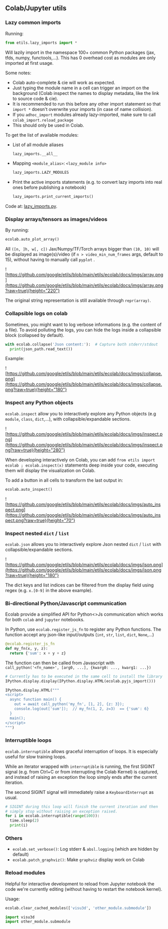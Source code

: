 ## Colab/Jupyter utils

### Lazy common imports

Running:

```python
from etils.lazy_imports import *
```

Will lazily import in the namespace 100+ common Python packages (jax, tfds,
numpy, functools,...). This has 0 overhead cost as modules are only imported at
first usage.

Some notes:

*   Colab auto-complete & cie will work as expected.
*   Just typing the module name in a cell can trigger an import on the
    background (Colab inspect the names to display metadata, like the link to
    source code & cie).
*   It is recommended to run this before any other import statement so that
    `import *` doesn't overwrite your imports (in case of name collision).
*   If you `adhoc_import` modules already lazy-imported, make sure to call
    `colab_import.reload_package`
*   This should only be used in Colab.

To get the list of available modules:

*   List of all module aliases

    ```python
    lazy_imports.__all__
    ```

*   Mapping `<module_alias>`: `<lazy_module info>`

    ```python
    lazy_imports.LAZY_MODULES
    ```

*   Print the active imports statements (e.g. to convert lazy imports into real
    ones before publishing a notebook)

    ```python
    lazy_imports.print_current_imports()
    ```

Code at:
[lazy_imports.py](https://github.com/google/etils/tree/main/etils/ecolab/lazy_imports.py).

### Display arrays/tensors as images/videos

By running:

```python
ecolab.auto_plot_array()
```

All `([n, ]h, w[, c])` Jax/Numpy/TF/Torch arrays bigger than `(10, 10)` will be
displayed as image(s)/video (if `n > video_min_num_frames` args, default to 15),
without having to manually call `pyplot` .

![https://github.com/google/etils/blob/main/etils/ecolab/docs/imgs/array.png](https://github.com/google/etils/blob/main/etils/ecolab/docs/imgs/array.png?raw=true){height="220"}

The original string representation is still available through `repr(array)`.

### Collapsible logs on colab

Sometimes, you might want to log verbose informations (e.g. the content of a
file). To avoid polluting the logs, you can hide the logs inside a collapsible
block (collapsed by default).

```python
with ecolab.collapse('Json content:'):  # Capture both stderr/stdout
  print(json_path.read_text())
```

Example:

![https://github.com/google/etils/blob/main/etils/ecolab/docs/imgs/collapse.png](https://github.com/google/etils/blob/main/etils/ecolab/docs/imgs/collapse.png?raw=true){height="180"}

### Inspect any Python objects

`ecolab.inspect` allow you to interactively explore any Python objects (e.g
`module`, `class`, `dict`,...), with collapsible/expandable sections.

![https://github.com/google/etils/blob/main/etils/ecolab/docs/imgs/inspect.png](https://github.com/google/etils/blob/main/etils/ecolab/docs/imgs/inspect.png?raw=true){height="280"}

When developing interactively on Colab, you can add
`from etils import ecolab ; ecolab.inspect(x)` statements deep inside
your code, executing them will display the visualization on Colab.

To add a button in all cells to transform the last output in:

```python
ecolab.auto_inspect()
```

![https://github.com/google/etils/blob/main/etils/ecolab/docs/imgs/auto_inspect.png](https://github.com/google/etils/blob/main/etils/ecolab/docs/imgs/auto_inspect.png?raw=true){height="70"}

### Inspect nested `dict` / `list`

`ecolab.json` allows you to interactively explore Json nested `dict` / `list`
with collapsible/expandable sections.

![https://github.com/google/etils/blob/main/etils/ecolab/docs/imgs/json.png](https://github.com/google/etils/blob/main/etils/ecolab/docs/imgs/json.png?raw=true){height="180"}

The dict keys and list indices can be filtered from the display field using
regex (e.g. `x.[0-9]` in the above example).

### Bi-directional Python/Javascript communication

Ecolab provide a simplified API for Python<>Js communication which works for
both `colab` and `jupyter` notebooks.

In Python, use `ecolab.register_js_fn` to register any Python functions. The
function accept any json-like input/outputs (`int`, `str`, `list`, `dict`, `None`,...)

```python
@ecolab.register_js_fn
def my_fn(x, y, z):
  return {'sum': x + y + z}
```

The function can then be called from Javascript with
`call_python('<fn_name>', [arg0, ...], {kwarg0: ..., kwarg1: ...})`

```python
# Currently has to be executed in the same cell to install the library
IPython.display.display(IPython.display.HTML(ecolab.pyjs_import()))

IPython.display.HTML("""
<script>
  async function main() {
    out = await call_python('my_fn', [1, 2], {z: 3});
    console.log(out['sum']);  // my_fn(1, 2, z=3)  == {'sum': 6}
  }
  main();
</script>
""")
```

### Interruptible loops

`ecolab.interruptible` allows graceful interruption of loops. It is especially
useful for slow training loops.

While an iterator wrapped with `interruptible` is running, the first SIGINT
signal (e.g. from Ctrl+C or from interrupting the Colab Kernel) is captured, and
instead of raising an exception the loop simply ends after the current
iteration.

The second SIGINT signal will immediately raise a `KeyboardInterrupt` as usual.

```python
# SIGINT during this loop will finish the current iteration and then
# simply stop without raising an exception raised.
for i in ecolab.interruptible(range(100)):
  time.sleep(2)
  print(i)
```

### Others

*   `ecolab.set_verbose()`: Log stderr & `absl.logging` (which are hidden by
    default)
*   `ecolab.patch_graphviz()`: Make `graphviz` display work on Colab

### Reload modules

Helpful for interactive development to reload from Jupyter notebook the code
we're currently editing (without having to restart the notebook kernel).

Usage:

```python
ecolab.clear_cached_modules(['visu3d', 'other_module.submodule'])

import visu3d
import other_module.submodule
```

